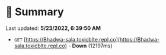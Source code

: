 # 📖 Summary
Last updated: **5/23/2022, 6:39:50 AM**

- `GET` [https://Bhadwa-sala.toxicblte.repl.co](https://Bhadwa-sala.toxicblte.repl.co) - **Down** (12197ms)
